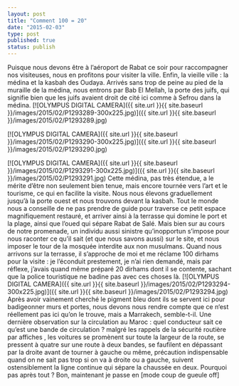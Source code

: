 ```yaml
---
layout: post
title: "Comment 100 = 20"
date: "2015-02-03"
type: post
published: true
status: publish
---
```


Puisque nous devons être à l’aéroport de Rabat ce soir pour raccompagner nos visiteuses, nous en profitons pour visiter la ville. Enfin, la vieille ville : la médina et la kasbah des Oudaya. Arrivés sans trop de peine au pied de la muraille de la médina, nous entrons par Bab El Mellah, la porte des juifs, qui signifie bien que les juifs avaient droit de cité ici comme à Sefrou dans la médina. [![OLYMPUS DIGITAL CAMERA]({{ site.url }}{{ site.baseurl }}/images/2015/02/P1293289-300x225.jpg)]({{ site.url }}{{ site.baseurl }}/images/2015/02/P1293289.jpg)

[![OLYMPUS DIGITAL CAMERA]({{ site.url }}{{ site.baseurl }}/images/2015/02/P1293290-300x225.jpg)]({{ site.url }}{{ site.baseurl }}/images/2015/02/P1293290.jpg)

[![OLYMPUS DIGITAL CAMERA]({{ site.url }}{{ site.baseurl }}/images/2015/02/P1293291-300x225.jpg)]({{ site.url }}{{ site.baseurl }}/images/2015/02/P1293291.jpg) Cette médina, pas très étendue, a le mérite d’être non seulement bien tenue, mais encore tournée vers l’art et le tourisme, ce qui en facilite la visite. Nous nous élevons graduellement jusqu’à la porte ouest et nous trouvons devant la kasbah. Tout le monde nous a conseille de ne pas prendre de guide pour traverse ce petit espace magnifiquement restauré, et arriver ainsi à la terrasse qui domine le port et la plage, ainsi que l’oued qui sépare Rabat de Salé. Mais bien sur au cours de notre promenade, un individu aussi sinistre qu’inopportun s’impose pour nous raconter ce qu’il sait (et que nous savons aussi) sur le site, et nous imposer le tour de la mosquée interdite aux non musulmans. Quand nous arrivons sur la terrasse, il s’approche de moi et me réclame 100 dirhams pour la visite : je l’éconduit prestement, je n’ai rien demandé, mais par réflexe, j’avais quand même préparé 20 dirhams dont il se contente, sachant que la police touristique ne badine pas avec ces choses là. [![OLYMPUS DIGITAL CAMERA]({{ site.url }}{{ site.baseurl }}/images/2015/02/P1293294-300x225.jpg)]({{ site.url }}{{ site.baseurl }}/images/2015/02/P1293294.jpg) Après avoir vainement cherché le pigment bleu dont ils se servent ici pour badigeonner murs et portes, nous devons nous rendre compte que ce n‘est réellement pas ici qu’on le trouve, mais a Marrakech, semble-t-il. Une dernière observation sur la circulation au Maroc : quel conducteur sait ce qu’est une bande de circulation ? malgré les rappels de la sécurité routière par affiches , les voitures se promènent sur toute la largeur de la route, se pressent à quatre sur une route à deux bandes, se faufilent en dépassant par la droite avant de tourner à gauche ou même, précaution indispensable quand on ne sait pas trop si on va à droite ou a gauche, suivent ostensiblement la ligne continue qui sépare la chaussée en deux. Pourquoi pas après tout ? Bon, maintenant je passe en \[mode coup de gueule off\]
